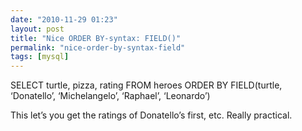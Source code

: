 ```yaml
---
date: "2010-11-29 01:23"
layout: post
title: "Nice ORDER BY-syntax: FIELD()"
permalink: "nice-order-by-syntax-field"
tags: [mysql]
---
```


SELECT
turtle,
pizza,
rating
FROM
heroes
ORDER BY
FIELD(turtle, ‘Donatello’, ‘Michelangelo’, ‘Raphael’, ‘Leonardo’)

This let’s you get the ratings of Donatello’s first, etc. Really practical.
